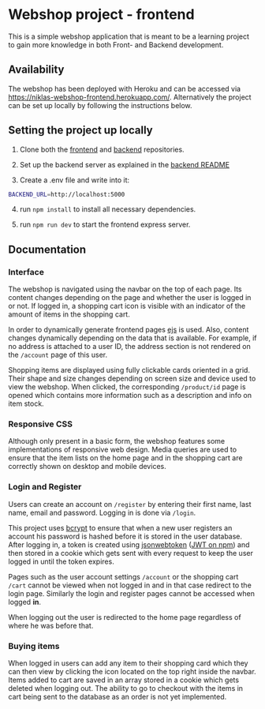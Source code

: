 # Webshop project - frontend

This is a simple webshop application that is meant to be a learning project to gain more knowledge in both Front- and Backend development.

## Availability

The webshop has been deployed with Heroku and can be accessed via https://niklas-webshop-frontend.herokuapp.com/.
Alternatively the project can be set up locally by following the instructions below.

## Setting the project up locally

1. Clone both the [frontend](https://github.com/niklas-jacobsen/webshop) and [backend](https://github.com/niklas-jacobsen/webshop-backend) repositories.
2. Set up the backend server as explained in the [backend README](https://github.com/niklas-jacobsen/webshop-backend/blob/main/README.md)

3. Create a .env file and write into it:

```sh
BACKEND_URL=http://localhost:5000
```

4. run `npm install` to install all necessary dependencies.

5. run `npm run dev` to start the frontend express server.

## Documentation

### Interface

The webshop is navigated using the navbar on the top of each page. Its content changes depending on the page and whether the user is logged in or not. If logged in, a shopping cart icon is visible with an indicator of the amount of items in the shopping cart.

In order to dynamically generate frontend pages [ejs](https://www.npmjs.com/package/ejs) is used. Also, content changes dynamically depending on the data that is available. For example, if no address is attached to a user ID, the address section is not rendered on the `/account` page of this user.

Shopping items are displayed using fully clickable cards oriented in a grid. Their shape and size changes depending on screen size and device used to view the webshop. When clicked, the corresponding `/product/id` page is opened which contains more information such as a description and info on item stock.

### Responsive CSS

Although only present in a basic form, the webshop features some implementations of responsive web design.
Media queries are used to ensure that the item lists on the home page and in the shopping cart are correctly shown on desktop and mobile devices.

### Login and Register

Users can create an account on `/register` by entering their first name, last name, email and password.
Logging in is done via `/login`.

This project uses [bcrypt](https://www.npmjs.com/package/bcrypt) to ensure that when a new user registers an account his password is hashed before it is stored in the user database. After logging in, a token is created using [jsonwebtoken](https://jwt.io/) ([JWT on npm](https://www.npmjs.com/package/jsonwebtoken)) and then stored in a cookie which gets sent with every request to keep the user logged in until the token expires.

Pages such as the user account settings `/account` or the shopping cart `/cart` cannot be viewed when not logged in and in that case redirect to the login page.
Similarly the login and register pages cannot be accessed when logged **in**.

When logging out the user is redirected to the home page regardless of where he was before that.

### Buying items

When logged in users can add any item to their shopping card which they can then view by clicking the icon located on the top right inside the navbar. Items added to cart are saved in an array stored in a cookie which gets deleted when logging out.
The ability to go to checkout with the items in cart being sent to the database as an order is not yet implemented.
